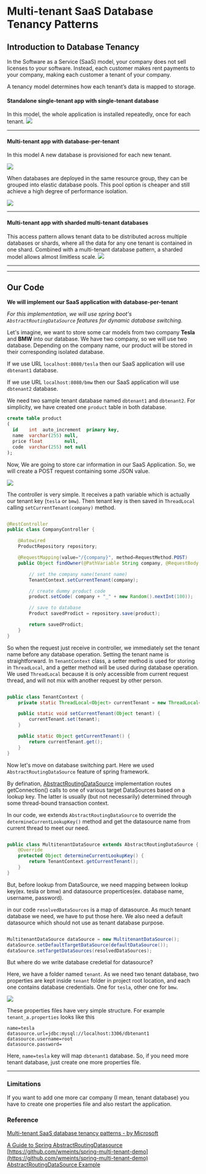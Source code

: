 # Multi-tenant SaaS Database Tenancy Patterns

## Introduction to Database Tenancy
In the Software as a Service (SaaS) model, your company does not sell licenses to your software. Instead, each customer makes rent payments to your company, making each customer a tenant of your company.

A tenancy model determines how each tenant’s data is mapped to storage.

#### Standalone single-tenant app with single-tenant database
In this model, the whole application is installed repeatedly, once for each tenant.
<img src="doc/img/saas-standalone-app-single-tenant-database-11.png">
 
<hr>

#### Multi-tenant app with database-per-tenant
In this model A new database is provisioned for each new tenant. 

<img src="doc/img/saas-multi-tenant-app-database-per-tenant-13.png">

When databases are deployed in the same resource group, they can be grouped into elastic database pools. This pool option is cheaper and still achieve a high degree of performance isolation.

<img src="doc/img/saas-multi-tenant-app-database-per-tenant-pool-15.png">

<hr>

#### Multi-tenant app with sharded multi-tenant databases
This access pattern allows tenant data to be distributed across multiple databases or shards, where all the data for any one tenant is contained in one shard. Combined with a multi-tenant database pattern, a sharded model allows almost limitless scale.
<img src="doc/img/saas-multi-tenant-app-sharded-multi-tenant-databases-17.png">

<hr>
<hr>

## Our Code
**We will implement our SaaS application with database-per-tenant**

*For this implementation, we will use spring boot's `AbstractRoutingDataSource` features for dynamic database switching.* 

Let's imagine, we want to store some car models from two company **Tesla** and **BMW** into our database. We have two company, so we will use two database. Depending on the company name, our product will be stored in their corresponding isolated database.

If we use URL `localhost:8080/tesla` then our SaaS application will use `dbtenant1` database.

If we use URL `localhost:8080/bmw` then our SaaS application will use `dbtenant2` database.



We need two sample tenant database named `dbtenant1`  and `dbtenant2`. For simplicity, we have created one `product` table in both database. 
```sql
create table product
(
  id    int  auto_increment  primary key,
  name  varchar(255) null,
  price float        null,
  code  varchar(255) not null
);
```

Now, We are going to store car information in our SaaS Application. So, we will create a POST request containing some JSON value.

<img src="doc/img/tesla.PNG">
  


The controller is very simple. It receives a path variable which is actually our tenant key (`tesla` or `bmw`).
Then tenant key is then saved in ``ThreadLocal`` calling `setCurrentTenant(company)` method. 
```java

@RestController
public class CompanyController {

    @Autowired
    ProductRepository repository;

    @RequestMapping(value="/{company}", method=RequestMethod.POST)
    public Object findOwner(@PathVariable String company, @RequestBody Product product) {

        // set the company name(tenant name)
        TenantContext.setCurrentTenant(company);

        // create dummy product code
        product.setCode( company + "_" + new Random().nextInt(100));

        // save to database
        Product savedProdict = repository.save(product);

        return savedProdict;
    }
}

```

So when the request just receive in controller, we immediately set the tenant name before any database operation. 
Setting the tenant name is straightforward. In ``TenantContext`` class, a setter method is used for storing in `ThreadLocal`, and a getter method will be used during database operation. We used `ThreadLocal` because it is only accessible from current request thread, and will not mix with another request by other person. 
     
```java

public class TenantContext {
    private static ThreadLocal<Object> currentTenant = new ThreadLocal<>();

    public static void setCurrentTenant(Object tenant) {
        currentTenant.set(tenant);
    }

    public static Object getCurrentTenant() {
        return currentTenant.get();
    }
}
```


Now let's move on database switching part. Here we used `AbstractRoutingDataSource` feature of spring framework.
 

By defination, [AbstractRoutingDataSource](https://docs.spring.io/spring/docs/3.2.5.RELEASE/javadoc-api/org/springframework/jdbc/datasource/lookup/AbstractRoutingDataSource.html) implementation routes getConnection() calls to one of various target DataSources based on a lookup key. The latter is usually (but not necessarily) determined through some thread-bound transaction context.

In our code, we extends `AbstractRoutingDataSource` to override the `determineCurrentLookupKey()` method and get the datasource name from current thread to meet our need. 
```java

public class MultitenantDataSource extends AbstractRoutingDataSource {
    @Override
    protected Object determineCurrentLookupKey() {
        return TenantContext.getCurrentTenant();
    }
}

```

But, before lookup from DataSource, we need mapping between lookup key(ex. tesla or bmw) and datasource propertices(ex. database name, username, password).


in our code `resolvedDataSources` is a map of datasource. As much tenant database we need, we have to put those here. 
We also need a default datasource which should not use as tenant database purpose.

```java

MultitenantDataSource dataSource = new MultitenantDataSource();
dataSource.setDefaultTargetDataSource(defaultDataSource());
dataSource.setTargetDataSources(resolvedDataSources);
```

But where do we write database credetial for datasource? 

Here, we have a folder named `tenant`. As we need two tenant database, two properties are kept inside `tenant` folder in project root location, and each one contains database credentials. One for `tesla`, other one for `bmw`. 

<img src="doc/img/tenant_property.PNG">


These properties files have very simple structure. For example `tenant_a.properties` looks like this
```properties
name=tesla
datasource.url=jdbc:mysql://localhost:3306/dbtenant1
datasource.username=root
datasource.password=
```
Here, `name=tesla` key will map `dbtenant1` database. So, if you need more tenant database, just create one more properties file.
<hr>

### Limitations
If you want to add one more car company (I mean, tenant database) you have to create one properties file and also restart the application. 

### Reference 
[Multi-tenant SaaS database tenancy patterns - by Microsoft](https://docs.microsoft.com/en-us/azure/sql-database/saas-tenancy-app-design-patterns)

[A Guide to Spring AbstractRoutingDatasource](https://www.baeldung.com/spring-abstract-routing-data-source)
[https://github.com/wmeints/spring-multi-tenant-demo](https://github.com/wmeints/spring-multi-tenant-demo)
[AbstractRoutingDataSource Example](https://howtodoinjava.com/spring-orm/spring-3-2-5-abstractroutingdatasource-example/)
